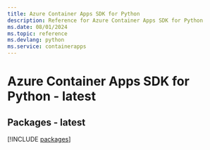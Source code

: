 ```yaml
---
title: Azure Container Apps SDK for Python
description: Reference for Azure Container Apps SDK for Python
ms.date: 08/01/2024
ms.topic: reference
ms.devlang: python
ms.service: containerapps
---
```

# Azure Container Apps SDK for Python - latest
## Packages - latest
[!INCLUDE [packages](container-apps-index.md)]